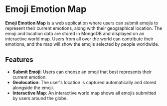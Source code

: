 # Emoji Emotion Map

**Emoji Emotion Map** is a web application where users can submit emojis to represent their current emotions, along with their geographical location. The emoji and location data are stored in MongoDB and displayed on an interactive world map. Users from all over the world can contribute their emotions, and the map will show the emojis selected by people worldwide.

## Features

- **Submit Emoji**: Users can choose an emoji that best represents their current emotion.
- **Geolocation**: The user's location is captured automatically and stored alongside the emoji.
- **Interactive Map**: An interactive world map shows all emojis submitted by users around the globe.
